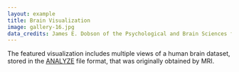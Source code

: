 ```yaml
---
layout: example
title: Brain Visualization 
image: gallery-16.jpg
data_credits: James E. Dobson of the Psychological and Brain Sciences faculty at Dartmouth College.
---
```

The featured visualization includes multiple views of a human brain dataset, 
stored in the [ANALYZE](https://analyzedirect.com) file format, that was originally obtained by MRI.
